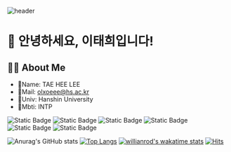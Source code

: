 ![header](https://capsule-render.vercel.app/api?type=waving&color=0:FFD1DC,100:FF4F9A&height=300&section=header&text=💗%20Good%20to%20see%20you%20💗&fontSize=50&fontColor=ffffff&fontAlignY=40&fontAlign=50&font=Bubblegum%20Sans)


# 👋 안녕하세요, 이태희입니다!

## 👨‍💻 About Me
- 🌸Name: TAE HEE LEE
- 💖Mail: olxoeee@hs.ac.kr
- 🎀Univ: Hanshin University
- 🌷Mbti: INTP
  
<img alt="Static Badge" src="https://img.shields.io/badge/Python-%233776AB?logo=Python&logoColor=white"> <img alt="Static Badge" src="https://img.shields.io/badge/C-%23A8B9CC?logo=C&logoColor=white&labelColor=blue"> <img alt="Static Badge" src="https://img.shields.io/badge/Git-%23F05032?logo=Git&logoColor=white&labelColor=orange">
<img alt="Static Badge" src="https://img.shields.io/badge/GitHub-%23181717?logo=GitHub&logoColor=white&labelColor=black">
<img alt="Static Badge" src="https://img.shields.io/badge/HTML5-%23E34F26?logo=HTML5&logoColor=white">
<img alt="Static Badge" src="https://img.shields.io/badge/JavaScript-%23F7DF1E?logo=JavaScript&logoColor=white">

![Anurag's GitHub stats](https://github-readme-stats.vercel.app/api?username=olxoeee&show_icons=true&theme=radical)
[![Top Langs](https://github-readme-stats.vercel.app/api/top-langs/?username=olxoeee&langs_count=8)](https://github.com/anuraghazra/github-readme-stats)
[![willianrod's wakatime stats](https://github-readme-stats.vercel.app/api/wakatime?username=olxoeee)](https://github.com/anuraghazra/github-readme-stats)
[![Hits](https://hits.seeyoufarm.com/api/count/incr/badge.svg?url=https%3A%2F%2Fgithub.com%2Folxoeee%2Fhit-counter)](https://hits.seeyoufarm.com)
